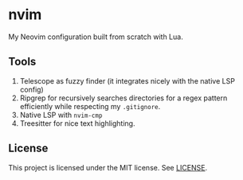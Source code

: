 # nvim

My Neovim configuration built from scratch with Lua.

## Tools

1. Telescope as fuzzy finder (it integrates nicely with the native LSP config)
2. Ripgrep for recursively searches directories for a regex pattern efficiently
   while respecting my `.gitignore`.
3. Native LSP with `nvim-cmp`
4. Treesitter for nice text highlighting.

## License

This project is licensed under the MIT license. See [LICENSE](./LICENSE).
